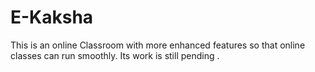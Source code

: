 # E-Kaksha
This is an online Classroom with more enhanced features so that online classes can run smoothly. Its work is still pending .
